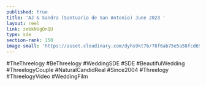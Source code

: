 ```yaml
---
published: true
title: 'AJ & Sandra (Santuario de San Antonio) June 2023 '
layout: reel
link: zebkNVgQnQU
type: sde
section-rank: 150
image-small: 'https://asset.cloudinary.com/dyhs9kt7b/78f6ab75e5a58fcd656bf9ccca95d554'
---
```

#TheThreelogy #BeThreelogy #WeddingSDE #SDE #BeautifulWedding #ThreelogyCouple #NaturalCandidReal #Since2004 #Threelogy #ThreelogyVideo #WeddingFilm